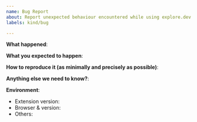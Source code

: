 ```yaml
---
name: Bug Report
about: Report unexpected behaviour encountered while using explore.dev
labels: kind/bug

---
```


<!-- Please use this template while reporting a bug and provide as much info as possible. Thanks!

If the matter is security related, please disclose it privately to security@explore.dev.
-->


**What happened**:

**What you expected to happen**:

**How to reproduce it (as minimally and precisely as possible)**:

**Anything else we need to know?**:

**Environment**:
- Extension version:
- Browser & version:
- Others:
